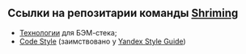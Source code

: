 ## Ссылки на репозитарии команды [Shriming](https://github.com/shriming)

* [Технологии](https://github.com/shriming/tech) для БЭМ-стека;
* [Code Style](https://github.com/shriming/codestyle) (заимствовано у [Yandex Style Guide](https://github.com/yandex/codestyle))
